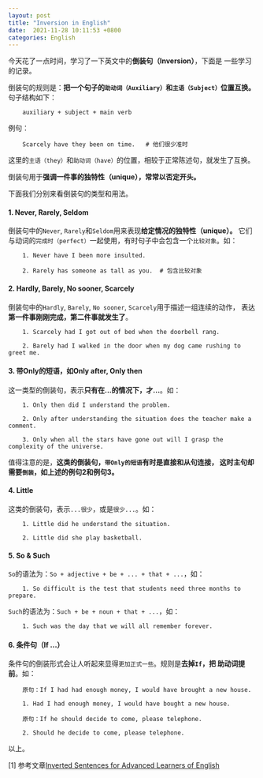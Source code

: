```yaml
---
layout: post
title: "Inversion in English"
date:  2021-11-28 10:11:53 +0800
categories: English
---
```


今天花了一点时间，学习了一下英文中的**倒装句（Inversion）**，下面是
一些学习的记录。

倒装句的规则是：**把一个句子的`助动词（Auxiliary）`和`主语（Subject）`位置互换。**
句子结构如下：
```
    auxiliary + subject + main verb
```
例句：
```
    Scarcely have they been on time.   # 他们很少准时
```
这里的`主语（they）`和`助动词（have）`的位置，相较于正常陈述句，就发生了互换。

倒装句用于**强调一件事的独特性（unique），常常以否定开头。**

下面我们分别来看倒装句的类型和用法。

#### 1. Never, Rarely, Seldom

倒装句中的`Never`, `Rarely`和`Seldom`用来表现**给定情况的独特性（unique）。**
它们与动词的`完成时（perfect）`一起使用，有时句子中会包含一个`比较对象`。如：
```
    1. Never have I been more insulted.

    2. Rarely has someone as tall as you.  # 包含比较对象
```

#### 2. Hardly, Barely, No sooner, Scarcely

倒装句中的`Hardly`, `Barely`, `No sooner`, `Scarcely`用于描述一组连续的动作，
表达**第一件事刚刚完成，第二件事就发生了**。
```
    1. Scarcely had I got out of bed when the doorbell rang.

    2. Barely had I walked in the door when my dog came rushing to greet me.
```

#### 3. 带Only的短语，如Only after, Only then

这一类型的倒装句，表示**只有在...的情况下，才...**。如：
```
    1. Only then did I understand the problem. 

    2. Only after understanding the situation does the teacher make a comment.

    3. Only when all the stars have gone out will I grasp the complexity of the universe. 
```
值得注意的是，**这类的倒装句，`带Only的短语`有时是直接和从句连接，
这时主句却需要`倒装`，如上述的例句2和例句3。**

#### 4. Little

这类的倒装句，表示`...很少`，或是`很少...`。如：
```
    1. Little did he understand the situation.

    2. Little did she play basketball.
```

#### 5. So & Such

`So`的语法为：`So + adjective + be + ... + that + ...`，如：
```
    1. So difficult is the test that students need three months to prepare.
```

`Such`的语法为：`Such + be + noun + that + ...`，如：
```
    1. Such was the day that we will all remember forever.
```

#### 6. 条件句（If ...）

条件句的倒装形式会让人听起来显得`更加正式一些`。规则是**去掉`If`，把
助动词提前**。如：
```
    原句：If I had had enough money, I would have brought a new house.

    1. Had I had enough money, I would have bought a new house.

    原句：If he should decide to come, please telephone.

    2. Should he decide to come, please telephone.
```

以上。

[1] 参考文章[Inverted Sentences for Advanced Learners of English](https://www.thoughtco.com/inversion-definition-1209968)
